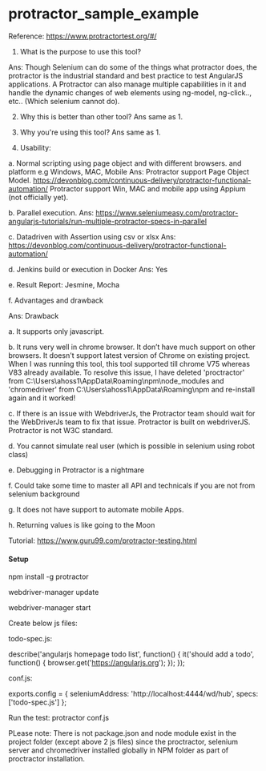 # protractor_sample_example
Reference: https://www.protractortest.org/#/

1.	What is the purpose to use  this tool?

Ans: Though Selenium can do some of the things what protractor does, the protractor is the industrial standard and best practice to test AngularJS applications. A Protractor can also manage multiple capabilities in it and handle the dynamic changes of web elements using ng-model, ng-click.., etc.. (Which selenium cannot do).

2.	Why this is better than other tool? Ans same as 1.

3.	Why you're using this tool? Ans same as 1.

4. Usability:

a. Normal scripting using page object and with different browsers. and platform e.g Windows, MAC, Mobile 
Ans: Protractor support Page Object Model. https://devonblog.com/continuous-delivery/protractor-functional-automation/
Protractor support Win, MAC and mobile app using Appium (not officially yet).

b. Parallel execution.
Ans: https://www.seleniumeasy.com/protractor-angularjs-tutorials/run-multiple-protractor-specs-in-parallel

c. Datadriven with Assertion using csv or xlsx Ans: https://devonblog.com/continuous-delivery/protractor-functional-automation/

d. Jenkins build or execution in Docker  Ans: Yes

e. Result Report: Jesmine, Mocha

f. Advantages and drawback

Ans: Drawback

a.	It supports only javascript.

b.	It runs very well in chrome browser. It don’t have much support on other browsers. It doesn't support latest version of Chrome on existing project. When I was running this tool, this tool supported till chrome V75 whereas V83 already available.
To resolve this issue, I have deleted 'proctractor' from C:\Users\ahoss1\AppData\Roaming\npm\node_modules and 'chromedriver' from C:\Users\ahoss1\AppData\Roaming\npm and re-install again and it worked! 

c.	If there is an issue with WebdriverJs, the Protractor team should wait for the WebDriverJs team to fix that issue. Protractor is built on webdriverJS. Protractor is not W3C standard.

d.	You cannot simulate real user (which is possible in selenium using robot class)

e.	Debugging in Protractor is a nightmare

f.	Could take some time to master all API and technicals if you are not from selenium background

g.	It does not have support to automate mobile Apps.

h.	Returning values is like going to the Moon

Tutorial: https://www.guru99.com/protractor-testing.html

#### Setup

npm install -g protractor

webdriver-manager update

webdriver-manager start

Create below js files:

todo-spec.js:

describe('angularjs homepage todo list', function() {
  it('should add a todo', function() {
    browser.get('https://angularjs.org');
  });
});

conf.js:

exports.config = {
  seleniumAddress: 'http://localhost:4444/wd/hub',
  specs: ['todo-spec.js']
};

Run the test: protractor conf.js

PLease note: There is not package.json and node module exist in the project folder (except above 2 js files) since the proctractor, selenium server and chromedriver installed globally in NPM folder as part of proctractor installation.
